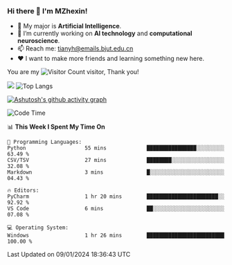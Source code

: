 ### Hi there 👋 I'm MZhexin!

- 💬 My major is **Artificial Intelligence**.
- 🔭 I’m currently working on **AI technology** and **computational neuroscience**.
- 📫 Reach me: <tianyh@emails.bjut.edu.cn> 
- :heart: I want to make more friends and learning something new here.

You are my ![Visitor Count](https://profile-counter.glitch.me/MZhexin/count.svg) visitor, Thank you!

 ![](https://github-readme-stats.vercel.app/api?username=MZhexin&show_icons=true&theme=transparent) ![Top Langs](https://github-readme-stats.vercel.app/api/top-langs/?username=MZhexin&layout=compact&theme=tokyonight) 

[![Ashutosh's github activity graph](https://github-readme-activity-graph.vercel.app/graph?username=MZhexin)](https://github.com/ashutosh00710/github-readme-activity-graph)



<!--START_SECTION:waka-->
![Code Time](http://img.shields.io/badge/Code%20Time-177%20hrs%2017%20mins-blue)

📊 **This Week I Spent My Time On** 

```text
💬 Programming Languages: 
Python                   55 mins             ████████████████░░░░░░░░░   63.49 % 
CSV/TSV                  27 mins             ████████░░░░░░░░░░░░░░░░░   32.08 % 
Markdown                 3 mins              █░░░░░░░░░░░░░░░░░░░░░░░░   04.43 % 

🔥 Editors: 
PyCharm                  1 hr 20 mins        ███████████████████████░░   92.92 % 
VS Code                  6 mins              ██░░░░░░░░░░░░░░░░░░░░░░░   07.08 % 

💻 Operating System: 
Windows                  1 hr 26 mins        █████████████████████████   100.00 % 
```


 Last Updated on 09/01/2024 18:36:43 UTC
<!--END_SECTION:waka-->


